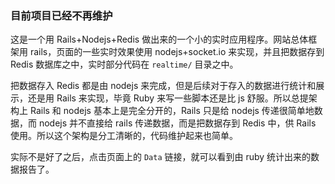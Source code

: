 ### 目前项目已经不再维护

这是一个用 Rails+Nodejs+Redis 做出来的一个小的实时应用程序。网站总体框架用 rails，页面的一些实时效果使用 nodejs+socket.io 来实现，并且把数据存到 Redis 数据库之中，实时部分代码在 `realtime/` 目录之中。

把数据存入 Redis 都是由 nodejs 来完成，但是后续对于存入的数据进行统计和展示，还是用 Rails 来实现，毕竟 Ruby 来写一些脚本还是比 js 舒服。所以总提架构上 Rails 和 nodejs 基本上是完全分开的，Rails 只是给 nodejs 传递很简单地数据，而 nodejs 并不直接给 rails 传递数据，而是把数据存到 Redis 中，供 Rails 使用。所以这个架构是分工清晰的，代码维护起来也简单。

实际不是好了之后，点击页面上的 `Data` 链接，就可以看到由 ruby 统计出来的数据报告了。
